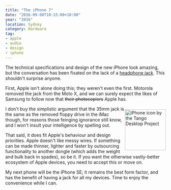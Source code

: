 ```yaml
---
title: "The iPhone 7"
date: "2016-09-08T10:15:00+10:00"
year: "2016"
location: Sydney
category: Hardware
tag:
- apple
- audio
- design
- iphone
---
```

The technical specifications and design of the new iPhone look amazing, but the conversation has been fixated on the lack of a [headphone jack]. This shouldn't surprise anyone.

First, Apple isn't alone doing this; they weren't even the first. Motorola removed the jack from the Moto X, and we can surely expect the likes of Samsung to follow now that <del>their photocopiers</del> Apple has.

<p><img src="https://rubenerd.com/files/2016/icon-tango-iphone.png" alt="iPhone icon by the Tango Desktop Project" srcset="https://rubenerd.com/files/2016/icon-tango-iphone.png 1x, https://rubenerd.com/files/2016/icon-tango-iphone@2x.png 2x" style="width:128px;height:128px;float:right;margin:10px 0" /></p>

I don't buy the simplistic argument that the 35mm jack is the same as the removed floppy drive in the iMac though, for reasons those feinging ignorance still know, and I won't insult your intelligence by spelling out. 

That said, it does fit Apple's behaviour and design priorities. Apple doesn't like messy wires. If something can be made thinner, lighter and faster by outsourcing functionality to another dongle (which adds the weight and bulk back in spades), so be it. If you want the otherwise vastly-better ecosystem of Apple devices, you need to accept this or move on.

My next phone will be the iPhone SE; it remains the best form factor, and has the benefit of having a jack for all my devices. Time to enjoy the convenience while I can.

[headphone jack]: http://appleplugs.com/


